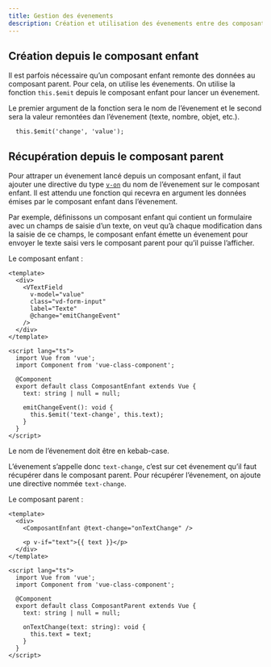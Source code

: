 ```yaml
---
title: Gestion des évenements
description: Création et utilisation des évenements entre des composants parent/enfant.
---
```


## Création depuis le composant enfant

Il est parfois nécessaire qu’un composant enfant remonte des données au composant parent. Pour cela, on utilise les évenements. On utilise la fonction `this.$emit` depuis le composant enfant pour lancer un évenement.

Le premier argument de la fonction sera le nom de l’évenement et le second sera la valeur remontées dan l’évenement (texte, nombre, objet, etc.).

```vue
  this.$emit('change', 'value');
```

## Récupération depuis le composant parent

Pour attraper un évenement lancé depuis un composant enfant, il faut ajouter une directive du type [`v-on`](https://vuejs.org/v2/api/#v-on) du nom de l’évenement sur le composant enfant. Il est attendu une fonction qui recevra en argument les données émises par le composant enfant dans l’évenement.

Par exemple, définissons un composant enfant qui contient un formulaire avec un champs de saisie d’un texte, on veut qu’à chaque modification dans la saisie de ce champs, le composant enfant émette un évenement pour envoyer le texte saisi vers le composant parent pour qu’il puisse l’afficher.

Le composant enfant :

```vue
<template>
  <div>
    <VTextField
      v-model="value"
      class="vd-form-input"
      label="Texte"
      @change="emitChangeEvent"
    />
  </div>
</template>

<script lang="ts">
  import Vue from 'vue';
  import Component from 'vue-class-component';

  @Component
  export default class ComposantEnfant extends Vue {
    text: string | null = null;

    emitChangeEvent(): void {
      this.$emit('text-change', this.text);
    }
  }
</script>

```

<doc-alert type="info">
Le nom de l’évenement doit être en kebab-case.
</doc-alert>

L’évenement s’appelle donc `text-change`, c’est sur cet évenement qu’il faut récupérer dans le composant parent. Pour récupérer l’évenement, on ajoute une directive nommée `text-change`.

Le composant parent :

```vue
<template>
  <div>
    <ComposantEnfant @text-change="onTextChange" />

    <p v-if="text">{{ text }}</p>
  </div>
</template>

<script lang="ts">
  import Vue from 'vue';
  import Component from 'vue-class-component';

  @Component
  export default class ComposantParent extends Vue {
    text: string | null = null;

    onTextChange(text: string): void {
      this.text = text;
    }
  }
</script>

```
